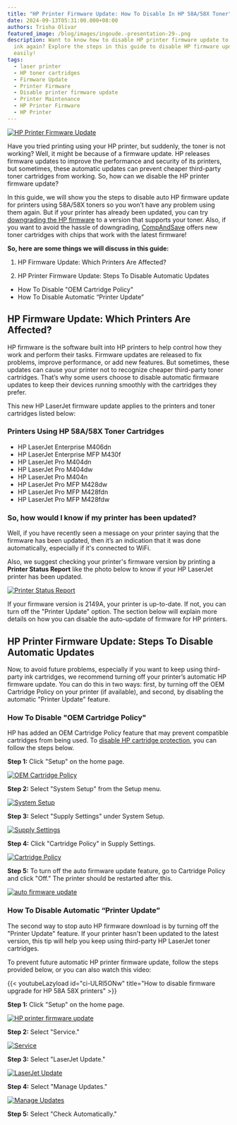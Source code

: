 ```yaml
---
title: "HP Printer Firmware Update: How To Disable In HP 58A/58X Toner"
date: 2024-09-13T05:31:00.000+08:00
authors: Trisha Olivar
featured_image: /blog/images/ingoude.-presentation-29-.png
description: Want to know how to disable HP printer firmware update to use cheap
  ink again? Explore the steps in this guide to disable HP firmware update
  easily!
tags:
  - laser printer
  - HP toner cartridges
  - Firmware Update
  - Printer Firmware
  - Disable printer firmware update
  - Printer Maintenance
  - HP Printer Firmware
  - HP Printer
---
```

[![HP Printer Firmware Update](/blog/images/ingoude.-presentation-29-.png "HP Printer Firmware Update: How To Disable In HP 58A/58X Toner")](/blog/images/ingoude.-presentation-29-.png)

Have you tried printing using your HP printer, but suddenly, the toner is not working? Well, it might be because of a firmware update. HP releases firmware updates to improve the performance and security of its printers, but sometimes, these automatic updates can prevent cheaper third-party toner cartridges from working. So, how can we disable the HP printer firmware update?

In this guide, we will show you the steps to disable auto HP firmware update for printers using 58A/58X toners so you won’t have any problem using them again. But if your printer has already been updated, you can try [downgrading the HP firmware](https://www.compandsave.com/hp-printer-firmware-downgrade) to a version that supports your toner. Also, if you want to avoid the hassle of downgrading, [CompAndSave](https://www.compandsave.com/) offers new toner cartridges with chips that work with the latest firmware!

**So, here are some things we will discuss in this guide:**

1. HP Firmware Update: Which Printers Are Affected?

2. HP Printer Firmware Update: Steps To Disable Automatic Updates

* How To Disable "OEM Cartridge Policy"
* How To Disable Automatic “Printer Update”

## HP Firmware Update: Which Printers Are Affected?

HP firmware is the software built into HP printers to help control how they work and perform their tasks. Firmware updates are released to fix problems, improve performance, or add new features. But sometimes, these updates can cause your printer not to recognize cheaper third-party toner cartridges. That’s why some users choose to disable automatic firmware updates to keep their devices running smoothly with the cartridges they prefer. 

This new HP LaserJet firmware update applies to the printers and toner cartridges listed below:

### Printers Using HP 58A/58X Toner Cartridges

* HP LaserJet Enterprise M406dn
* HP LaserJet Enterprise MFP M430f
* HP LaserJet Pro M404dn
* HP LaserJet Pro M404dw
* HP LaserJet Pro M404n
* HP LaserJet Pro MFP M428dw
* HP LaserJet Pro MFP M428fdn
* HP LaserJet Pro MFP M428fdw

### So, how would I know if my printer has been updated?

Well, if you have recently seen a message on your printer saying that the firmware has been updated, then it’s an indication that it was done automatically, especially if it's connected to WiFi. 

Also, we suggest checking your printer's firmware version by printing a **Printer Status Report** like the photo below to know if your HP LaserJet printer has been updated. 

[![Printer Status Report](/blog/images/screenshot-2024-09-13-at-5.36.56 pm.png "Printer Status Report")](/blog/images/screenshot-2024-09-13-at-5.36.56 pm.png)

If your firmware version is 2149A, your printer is up-to-date. If not, you can turn off the "Printer Update" option. The section below will explain more details on how you can disable the auto-update of firmware for HP printers.

## HP Printer Firmware Update: Steps To Disable Automatic Updates

Now, to avoid future problems, especially if you want to keep using third-party ink cartridges, we recommend turning off your printer’s automatic HP firmware update. You can do this in two ways: first, by turning off the OEM Cartridge Policy on your printer (if available), and second, by disabling the automatic "Printer Update" feature.

### How To Disable "OEM Cartridge Policy"

HP has added an OEM Cartridge Policy feature that may prevent compatible cartridges from being used. To [disable HP cartridge protection](https://www.compandsave.com/how-to-disable-hp-cartridge-protection), you can follow the steps below.

**Step 1:** Click "Setup" on the home page.

[![OEM Cartridge Policy](/blog/images/screenshot-2024-09-13-at-5.38.28 pm.png "Setup")](/blog/images/screenshot-2024-09-13-at-5.38.28 pm.png)

**Step 2:** Select "System Setup" from the Setup menu.

[![System Setup](/blog/images/screenshot-2024-09-13-at-5.39.26 pm.png "System Setup")](/blog/images/screenshot-2024-09-13-at-5.39.26 pm.png)

**Step 3:** Select "Supply Settings" under System Setup.

[![Supply Settings](/blog/images/screenshot-2024-09-13-at-5.40.28 pm.png "Supply Settings")](/blog/images/screenshot-2024-09-13-at-5.40.28 pm.png)

**Step 4:** Click "Cartridge Policy" in Supply Settings.

[![Cartridge Policy](/blog/images/screenshot-2024-09-13-at-5.41.19 pm.png "Cartridge Policy")](/blog/images/screenshot-2024-09-13-at-5.41.19 pm.png)

**Step 5:** To turn off the auto firmware update feature, go to Cartridge Policy and click "Off." The printer should be restarted after this.

[![auto firmware update](/blog/images/screenshot-2024-09-13-at-5.42.33 pm.png "auto firmware update off")](/blog/images/screenshot-2024-09-13-at-5.42.33 pm.png)

### How To Disable Automatic “Printer Update”

The second way to stop auto HP firmware download is by turning off the "Printer Update" feature. If your printer hasn't been updated to the latest version, this tip will help you keep using third-party HP LaserJet toner cartridges. 

To prevent future automatic HP printer firmware update, follow the steps provided below, or you can also watch this video:

{{< youtubeLazyload id="ci-ULRl5ONw" title="How to disable firmware upgrade for HP 58A 58X printers" >}}

**Step 1:** Click "Setup" on the home page.

[![HP printer firmware update](/blog/images/screenshot-2024-09-13-at-5.46.37 pm.png "Setup")](/blog/images/screenshot-2024-09-13-at-5.46.37 pm.png)

**Step 2:** Select "Service."

[![Service](/blog/images/screenshot-2024-09-13-at-5.53.56 pm.png "Service")](/blog/images/screenshot-2024-09-13-at-5.53.56 pm.png)

**Step 3:** Select "LaserJet Update."

[![LaserJet Update](/blog/images/screenshot-2024-09-13-at-5.53.31 pm.png "LaserJet Update")](/blog/images/screenshot-2024-09-13-at-5.53.31 pm.png)

**Step 4:** Select "Manage Updates."

[![Manage Updates](/blog/images/screenshot-2024-09-13-at-5.55.53 pm.png "Manage Updates")](/blog/images/screenshot-2024-09-13-at-5.55.53 pm.png)

**Step 5:** Select "Check Automatically."
